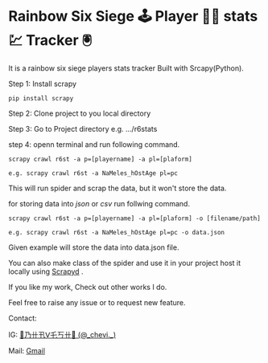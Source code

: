 # Rainbow Six Siege 🕹 Player 👨‍🚀 stats 💹 Tracker 🖲

It is a rainbow six siege players stats tracker Built with  Srcapy(Python).

Step 1: Install scrapy

```
pip install scrapy
```

Step 2: Clone project to you local directory

Step 3: Go to Project directory e.g. .../r6stats

step 4: openn terminal and run following command.

```
scrapy crawl r6st -a p=[playername] -a pl=[plaform]

e.g. scrapy crawl r6st -a NaMeles_hOstAge pl=pc
```

This will run spider and scrap the data, but it won't store the data.

for storing data into *json* or *csv*  run follwing command.

```
scrapy crawl r6st -a p=[playername] -a pl=[plaform] -o [filename/path]

e.g. scrapy crawl r6st -a NaMeles_hOstAge pl=pc -o data.json
```

Given example will store the data into data.json file.

You can also make class of the spider and use it in your project host it locally using  [Scrapyd](https://github.com/scrapy/scrapyd) .

If you like my work, Check out other works I do.

Feel free to raise any issue or to request new feature.

Contact:

IG: [🌚乃卄卂ᐯ乇丂卄🌝 (@\_chevi.\_)](https://www.instagram.com/_chevi._/)

Mail: [Gmail](mailto:bsmarty978@gmail.com)
